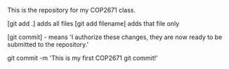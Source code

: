 This is the repository for my COP2671 class.

[git add .] adds all files
[git add filename] adds that file only

[git commit] - means 'I authorize these changes, they are now ready to be submitted to the repository.'

git commit -m 'This is my first COP2671 git commit!' 


